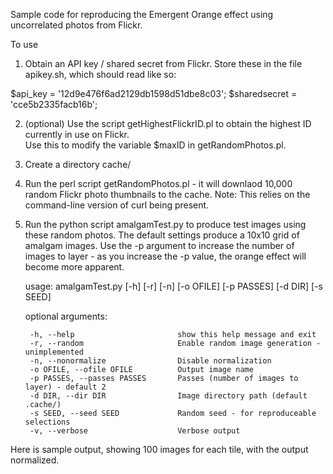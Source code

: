 Sample code for reproducing the Emergent Orange effect using uncorrelated photos from Flickr.

To use

1) Obtain an API key / shared secret from Flickr.  Store these in the file apikey.sh, which should read like so:


$api_key = '12d9e476f6ad2129db1598d51dbe8c03';
$sharedsecret = 'cce5b2335facb16b';

2) (optional) Use the script getHighestFlickrID.pl to obtain the highest ID currently in use on Flickr.  
Use this to modify the variable $maxID in getRandomPhotos.pl.

3) Create a directory cache/

4) Run the perl script getRandomPhotos.pl  - it will downlaod 10,000 random Flickr photo thumbnails to the cache.
   Note: This relies on the command-line version of curl being present.

5) Run the python script amalgamTest.py to produce test images using these random photos.  The default settings
produce a 10x10 grid of amalgam images.  Use the -p argument to increase the number of images to layer - as you 
increase the -p value, the orange effect will become more apparent.


    usage: amalgamTest.py [-h] [-r] [-n] [-o OFILE] [-p PASSES] [-d DIR] [-s SEED]

    optional arguments:

        -h, --help                       show this help message and exit
        -r, --random                     Enable random image generation - unimplemented
        -n, --nonormalize                Disable normalization
        -o OFILE, --ofile OFILE          Output image name
        -p PASSES, --passes PASSES       Passes (number of images to layer) - default 2
        -d DIR, --dir DIR                Image directory path (default .cache/)
        -s SEED, --seed SEED             Random seed - for reproduceable selections
        -v, --verbose                    Verbose output

Here is sample output, showing 100 images for each tile, with the output normalized.

